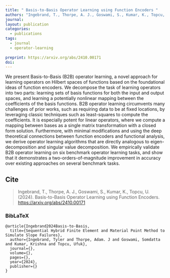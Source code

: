 ```yaml
---
title: " Basis-to-Basis Operator Learning using Function Encoders "
authors: "Ingebrand, T., Thorpe, A. J., Goswami, S., Kumar, K., Topcu, U."
journal: 
layout: publication
categories: 
  - publications
tags:
  - journal
  - operator-learning
  
preprint: https://arxiv.org/abs/2410.00171
doi: 
---
```


We present Basis-to-Basis (B2B) operator learning, a novel approach for learning operators on Hilbert spaces of functions based on the foundational ideas of function encoders. We decompose the task of learning operators into two parts: learning sets of basis functions for both the input and output spaces, and learning a potentially nonlinear mapping between the coefficients of the basis functions. B2B operator learning circumvents many challenges of prior works, such as requiring data to be at fixed locations, by leveraging classic techniques such as least-squares to compute the coefficients. It is especially potent for linear operators, where we compute a mapping between bases as a single matrix transformation with a closed form solution. Furthermore, with minimal modifications and using the deep theoretical connections between function encoders and functional analysis, we derive operator learning algorithms that are directly analogous to eigen-decomposition and singular value decomposition. We empirically validate B2B operator learning on six benchmark operator learning tasks, and show that it demonstrates a two-orders-of-magnitude improvement in accuracy over existing approaches on several benchmark tasks. 


## Cite

> Ingebrand, T., Thorpe, A. J., Goswami, S., Kumar, K., Topcu, U. (2024). Basis-to-Basis Operator Learning using Function Encoders. https://arxiv.org/abs/2410.00171

### BibLaTeX

```BibLaTeX
@article{Ingebrand2024Basis-to-Basis,
  title={Sequential Hybrid Finite Element and Material Point Method to Simulate Slope Failures},
  author={Ingebrand, Tyler and Thorpe, Adam. J and Goswami, Somdatta and Kumar, Krishna and Topcu, Ufuk},
  journal={},
  volume={},
  pages={},
  year={2024},
  publisher={}
}
```